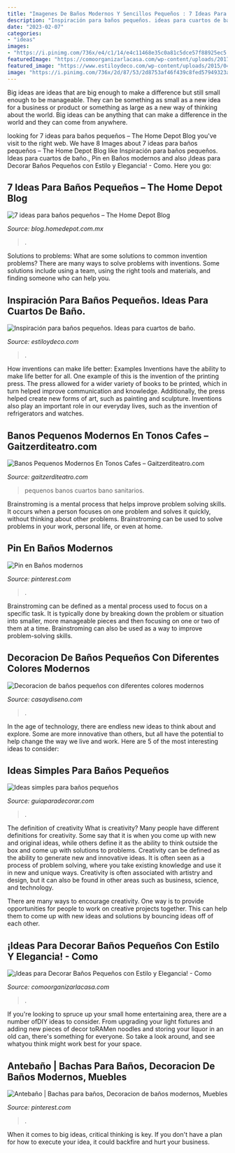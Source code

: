 ```yaml
---
title: "Imagenes De Baños Modernos Y Sencillos Pequeños : 7 Ideas Para Baños Pequeños – The Home Depot Blog"
description: "Inspiración para baños pequeños. ideas para cuartos de baño."
date: "2023-02-07"
categories:
- "ideas"
images:
- "https://i.pinimg.com/736x/e4/c1/14/e4c11468e35c0a81c5dce57f88925ec5.jpg"
featuredImage: "https://comoorganizarlacasa.com/wp-content/uploads/2017/09/ideas-para-decorar-banos-pequenos-20.jpg"
featured_image: "https://www.estiloydeco.com/wp-content/uploads/2015/04/inspiracion-para-banos-pequenos-10.jpg"
image: "https://i.pinimg.com/736x/2d/87/53/2d8753af46f439c8fed57949323a58aa--tatoo-ideas-para.jpg"
---
```



Big ideas are ideas that are big enough to make a difference but still small enough to be manageable. They can be something as small as a new idea for a business or product or something as large as a new way of thinking about the world. Big ideas can be anything that can make a difference in the world and they can come from anywhere.

	

		
looking for 7 ideas para baños pequeños – The Home Depot Blog you've visit to the right web. We have 8 Images about 7 ideas para baños pequeños – The Home Depot Blog like Inspiración para baños pequeños. Ideas para cuartos de baño., Pin en Baños modernos and also ¡Ideas para Decorar Baños Pequeños con Estilo y Elegancia! - Como. Here you go:
		
    
## 7 Ideas Para Baños Pequeños – The Home Depot Blog

<img loading=lazy src="https://blog.homedepot.com.mx/wp-content/uploads/2017/08/Captura-de-pantalla-2018-01-17-a-las-1.17.21-p.m..png" onerror="this.onerror=null;this.src='https://tse4.mm.bing.net/th?id=OIP._Xbgja-ADiAyqgSFBBuOfwHaGl&amp;pid=15.1';" alt="7 ideas para baños pequeños – The Home Depot Blog">

_Source: blog.homedepot.com.mx_

>. 

	

Solutions to problems: What are some solutions to common invention problems?
There are many ways to solve problems with inventions. Some solutions include using a team, using the right tools and materials, and finding someone who can help you.

    
## Inspiración Para Baños Pequeños. Ideas Para Cuartos De Baño.

<img loading=lazy src="https://www.estiloydeco.com/wp-content/uploads/2015/04/inspiracion-para-banos-pequenos-10.jpg" onerror="this.onerror=null;this.src='https://tse3.mm.bing.net/th?id=OIP.CAmyAo3Mxh66HeNvgoG8OgHaLH&amp;pid=15.1';" alt="Inspiración para baños pequeños. Ideas para cuartos de baño.">

_Source: estiloydeco.com_

>. 

	

How inventions can make life better: Examples
Inventions have the ability to make life better for all. One example of this is the invention of the printing press. The press allowed for a wider variety of books to be printed, which in turn helped improve communication and knowledge. Additionally, the press helped create new forms of art, such as painting and sculpture. Inventions also play an important role in our everyday lives, such as the invention of refrigerators and watches.

    
## Banos Pequenos Modernos En Tonos Cafes – Gaitzerditeatro.com

<img loading=lazy src="https://i1.wp.com/casaydiseno.com/wp-content/uploads/2016/06/cuartos-bano-pequenos-disenos-unicos-marron.jpg?w=1138&amp;strip=all" onerror="this.onerror=null;this.src='https://tse1.mm.bing.net/th?id=OIP.d4WZWm-Og0eoJ7HnHs-XFwHaLF&amp;pid=15.1';" alt="Banos Pequenos Modernos En Tonos Cafes – Gaitzerditeatro.com">

_Source: gaitzerditeatro.com_

>pequenos banos cuartos bano sanitarios. 

	

Brainstroming is a mental process that helps improve problem solving skills. It occurs when a person focuses on one problem and solves it quickly, without thinking about other problems. Brainstroming can be used to solve problems in your work, personal life, or even at home.

    
## Pin En Baños Modernos

<img loading=lazy src="https://i.pinimg.com/736x/e4/c1/14/e4c11468e35c0a81c5dce57f88925ec5.jpg" onerror="this.onerror=null;this.src='https://tse4.mm.bing.net/th?id=OIP.7lMycWG10nPKNyYJt__XIQHaLF&amp;pid=15.1';" alt="Pin en Baños modernos">

_Source: pinterest.com_

>. 

	

Brainstroming can be defined as a mental process used to focus on a specific task. It is typically done by breaking down the problem or situation into smaller, more manageable pieces and then focusing on one or two of them at a time. Brainstroming can also be used as a way to improve problem-solving skills.

    
## Decoracion De Baños Pequeños Con Diferentes Colores Modernos

<img loading=lazy src="https://casaydiseno.com/wp-content/uploads/2018/04/decoracion-de-banos-pequenos-modernos-azul-resized.jpg" onerror="this.onerror=null;this.src='https://tse4.mm.bing.net/th?id=OIP.sSaPpWBou9WgW4982e-T6gHaHL&amp;pid=15.1';" alt="Decoracion de baños pequeños con diferentes colores modernos">

_Source: casaydiseno.com_

>. 

	

In the age of technology, there are endless new ideas to think about and explore. Some are more innovative than others, but all have the potential to help change the way we live and work. Here are 5 of the most interesting ideas to consider: 

    
## Ideas Simples Para Baños Pequeños

<img loading=lazy src="https://www.guiaparadecorar.com/wp-content/uploads/2012/09/Ideas-para-cuartos-de-bano-pequenos-01.jpg" onerror="this.onerror=null;this.src='https://tse4.mm.bing.net/th?id=OIP.19hMIHf6Lg-vQdennmRbkgAAAA&amp;pid=15.1';" alt="Ideas simples para baños pequeños">

_Source: guiaparadecorar.com_

>. 

	

The definition of creativity
What is creativity? Many people have different definitions for creativity. Some say that it is when you come up with new and original ideas, while others define it as the ability to think outside the box and come up with solutions to problems.
Creativity can be defined as the ability to generate new and innovative ideas. It is often seen as a process of problem solving, where you take existing knowledge and use it in new and unique ways. Creativity is often associated with artistry and design, but it can also be found in other areas such as business, science, and technology.

There are many ways to encourage creativity. One way is to provide opportunities for people to work on creative projects together. This can help them to come up with new ideas and solutions by bouncing ideas off of each other.

    
## ¡Ideas Para Decorar Baños Pequeños Con Estilo Y Elegancia! - Como

<img loading=lazy src="https://comoorganizarlacasa.com/wp-content/uploads/2017/09/ideas-para-decorar-banos-pequenos-20.jpg" onerror="this.onerror=null;this.src='https://tse2.mm.bing.net/th?id=OIP.fBkikGEbQ3UhegyiCWGXjQHaLV&amp;pid=15.1';" alt="¡Ideas para Decorar Baños Pequeños con Estilo y Elegancia! - Como">

_Source: comoorganizarlacasa.com_

>. 

	

If you're looking to spruce up your small home entertaining area, there are a number ofDIY ideas to consider. From upgrading your light fixtures and adding new pieces of decor toRAMen noodles and storing your liquor in an old can, there's something for everyone. So take a look around, and see whatyou think might work best for your space.

    
## Antebaño | Bachas Para Baños, Decoracion De Baños Modernos, Muebles

<img loading=lazy src="https://i.pinimg.com/736x/2d/87/53/2d8753af46f439c8fed57949323a58aa--tatoo-ideas-para.jpg" onerror="this.onerror=null;this.src='https://tse2.mm.bing.net/th?id=OIP.picqjEpY7uezybtqScp3lAHaLL&amp;pid=15.1';" alt="Antebaño | Bachas para baños, Decoracion de baños modernos, Muebles">

_Source: pinterest.com_

>. 

	

When it comes to big ideas, critical thinking is key. If you don't have a plan for how to execute your idea, it could backfire and hurt your business.

